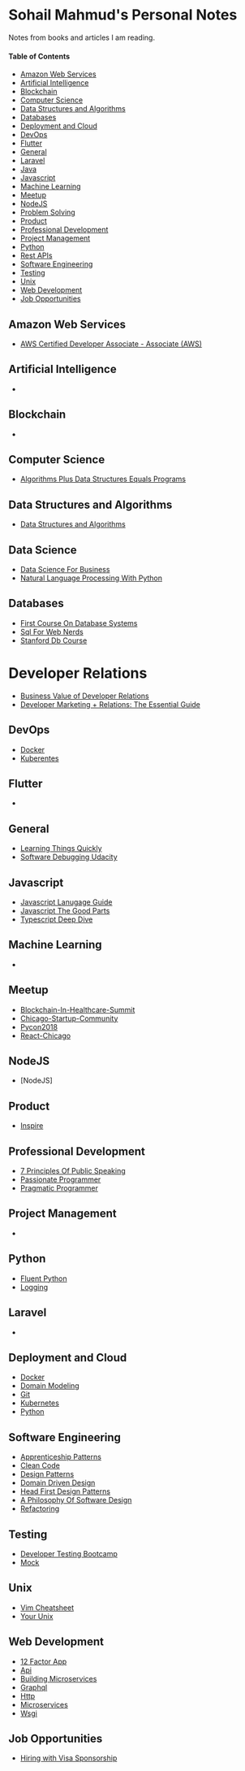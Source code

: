 # Sohail Mahmud's Personal Notes

Notes from books and articles I am reading.

#### Table of Contents

<!-- TOC -->

- [Amazon Web Services](#aws)
- [Artificial Intelligence](#artificial-intelligence)
- [Blockchain](#blockchain)
- [Computer Science](#computer-science)
- [Data Structures and Algorithms](#data-structures-and-algorithms)
- [Databases](#databases)
- [Deployment and Cloud](#deployment-and-cloud)
- [DevOps](#devops)
- [Flutter](#flutter)
- [General](#general)
- [Laravel](#laravel)
- [Java](#java)
- [Javascript](#javascript)
- [Machine Learning](#machine-learning)
- [Meetup](#meetup)
- [NodeJS](#nodejs)
- [Problem Solving](#problem-solving)
- [Product](#product)
- [Professional Development](#professional-development)
- [Project Management](#project-management)
- [Python](#python)
- [Rest APIs](#rest-apis)
- [Software Engineering](#software-engineering)
- [Testing](#testing)
- [Unix](#unix)
- [Web Development](#web-development)
- [Job Opportunities](#job-opportunities)

<!-- /TOC -->

## Amazon Web Services

- [AWS Certified Developer Associate - Associate (AWS)](https://www.amazon.com/gp/product/B079QQQQQQ)

## Artificial Intelligence

-

## Blockchain

-

## Computer Science

- [Algorithms Plus Data Structures Equals Programs](computer-science/algorithms_plus_data_structures_equals_programs.md)

## Data Structures and Algorithms

- [Data Structures and Algorithms](data-structures-and-algorithms/data-structures-and-algorithms.md)

## Data Science

- [Data Science For Business](data-science/data_science_for_business.md)
- [Natural Language Processing With Python](data-science/natural_language_processing_with_python.md)

## Databases

- [First Course On Database Systems](databases/first_course_on_database_systems.md)
- [Sql For Web Nerds](databases/sql_for_web_nerds.md)
- [Stanford Db Course](databases/stanford_db_course.md)

# Developer Relations

- [Business Value of Developer Relations](developer-relations/business_value_of_developer_relations.md)
- [Developer Marketing + Relations: The Essential Guide](developer-relations/developer_marketing_and_relations__the_essential_guide.md)

## DevOps

- [Docker](devops/docker.md)
- [Kuberentes](devops/kubernetes)

## Flutter

-

## General

- [Learning Things Quickly](general/learning_things_quickly.md)
- [Software Debugging Udacity](general/software_debugging_udacity.md)

## Javascript

- [Javascript Lanugage Guide](javascript/javascript_lanugage_guide.md)
- [Javascript The Good Parts](javascript/javascript_the_good_parts.md)
- [Typescript Deep Dive](javascript/typescript_deep_dive.md)

## Machine Learning

-

## Meetup

- [Blockchain-In-Healthcare-Summit](meetup/blockchain-in-healthcare-summit.md)
- [Chicago-Startup-Community](meetup/chicago-startup-community.md)
- [Pycon2018](meetup/pycon2018.md)
- [React-Chicago](meetup/react-chicago.md)

## NodeJS

- [NodeJS]

## Product

- [Inspire](product/inspire.md)

## Professional Development

- [7 Principles Of Public Speaking](professional-development/7_principles_of_public_speaking.md)
- [Passionate Programmer](professional-development/passionate_programmer.md)
- [Pragmatic Programmer](professional-development/pragmatic_programmer.md)

## Project Management

-

## Python

- [Fluent Python](python/fluent_python.md)
- [Logging](python/logging.md)

## Laravel

-

## Deployment and Cloud

- [Docker](snippets/docker.md)
- [Domain Modeling](snippets/domain_modeling.md)
- [Git](snippets/git.md)
- [Kubernetes](snippets/kubernetes.md)
- [Python](snippets/python.md)

## Software Engineering

- [Apprenticeship Patterns](software-engineering/apprenticeship_patterns.md)
- [Clean Code](software-engineering/clean_code.md)
- [Design Patterns](software-engineering/design_patterns.md)
- [Domain Driven Design](software-engineering/domain_driven_design.md)
- [Head First Design Patterns](software-engineering/head_first_design_patterns.md)
- [A Philosophy Of Software Design](software-engineering/philosophy_of_software_design.md)
- [Refactoring](software-engineering/refactoring.md)

## Testing

- [Developer Testing Bootcamp](testing/developer_testing_bootcamp.md)
- [Mock](testing/mock.md)

## Unix

- [Vim Cheatsheet](unix/vim_cheatsheet.md)
- [Your Unix](unix/your_unix.md)

## Web Development

- [12 Factor App](web-development/12_factor_app.md)
- [Api](web-development/api.md)
- [Building Microservices](web-development/building_microservices.md)
- [Graphql](web-development/graphql.md)
- [Http](web-development/http.md)
- [Microservices](web-development/microservices.md)
- [Wsgi](web-development/wsgi.md)

## Job Opportunities

- [Hiring with Visa Sponsorship](job-opportunities/hiring-with-relocation-and-visa-sponsorship.md)
